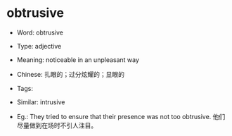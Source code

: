 # obtrusive

- Word: obtrusive

- Type: adjective
- Meaning: noticeable in an unpleasant way
- Chinese: 扎眼的；过分炫耀的；显眼的
- Tags: 
- Similar: intrusive
- Eg.: They tried to ensure that their presence was not too obtrusive. 他们尽量做到在场时不引人注目。

